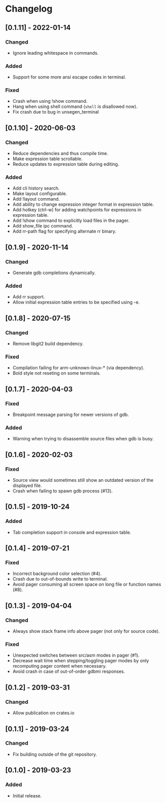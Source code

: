 # Changelog

## [0.1.11] - 2022-01-14
### Changed
- Ignore leading whitespace in commands.
### Added
- Support for some more ansi escape codes in terminal.
### Fixed
- Crash when using !show command.
- Hang when using shell command (`shell` is disallowed now).
- Fix crash due to bug in unsegen_terminal

## [0.1.10] - 2020-06-03
### Changed
- Reduce dependencies and thus compile time.
- Make expression table scrollable.
- Reduce updates to expression table during editing.
### Added
- Add cli history search.
- Make layout configurable.
- Add !layout command.
- Add ability to change expression integer format in expression table.
- Add hotkey (ctrl-w) for adding watchpoints for expressions in expression table.
- Add !show command to explicitly load files in the pager.
- Add show_file ipc command.
- Add rr-path flag for specifying alternate rr binary.

## [0.1.9] - 2020-11-14
### Changed
- Generate gdb completions dynamically.
### Added
- Add rr support.
- Allow initial expression table entries to be specified using -e.

## [0.1.8] - 2020-07-15
### Changed
- Remove libgit2 build dependency.
### Fixed
- Compilation failing for arm-unknown-linux-* (via dependency).
- Bold style not reseting on some terminals.

## [0.1.7] - 2020-04-03
### Fixed
- Breakpoint message parsing for newer versions of gdb.
### Added
- Warning when trying to disassemble source files when gdb is busy.

## [0.1.6] - 2020-02-03
### Fixed
- Source view would sometimes still show an outdated version of the displayed file.
- Crash when failing to spawn gdb process (#13).

## [0.1.5] - 2019-10-24
### Added
- Tab completion support in console and expression table.

## [0.1.4] - 2019-07-21
### Fixed
- Incorrect background color selection (#4).
- Crash due to out-of-bounds write to terminal.
- Avoid pager consuming all screen space on long file or function names (#8).

## [0.1.3] - 2019-04-04
### Changed
- Always show stack frame info above pager (not only for source code).
### Fixed
- Unexpected switches between src/asm modes in pager (#1).
- Decrease wait time when stepping/toggling pager modes by only recomputing pager content when necessary.
- Avoid crash in case of out-of-order gdbmi responses.

## [0.1.2] - 2019-03-31
### Changed
- Allow publication on crates.io

## [0.1.1] - 2019-03-24
### Changed
- Fix building outside of the git repository.

## [0.1.0] - 2019-03-23
### Added
- Initial release.
